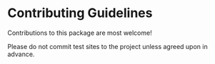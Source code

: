 # Contributing Guidelines

Contributions to this package are most welcome!

Please do not commit test sites to the project unless agreed upon in advance.
